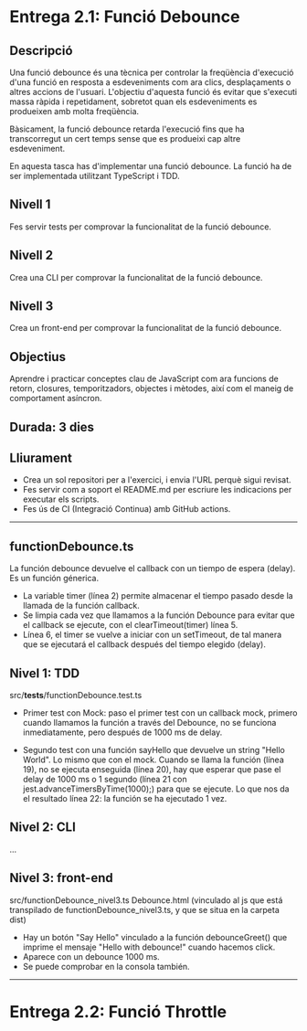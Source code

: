 # Entrega 2.1: Funció Debounce

## Descripció
Una funció debounce és una tècnica per controlar la freqüència d'execució d'una funció en resposta a esdeveniments com ara clics, desplaçaments o altres accions de l'usuari. L'objectiu d'aquesta funció és evitar que s'executi massa ràpida i repetidament, sobretot quan els esdeveniments es produeixen amb molta freqüència. 

Bàsicament, la funció debounce retarda l'execució fins que ha transcorregut un cert temps sense que es produeixi cap altre esdeveniment. 

En aquesta tasca has d'implementar una funció debounce. La funció ha de ser implementada utilitzant TypeScript i TDD.

## Nivell 1
Fes servir tests per comprovar la funcionalitat de la funció debounce.

## Nivell 2
Crea una CLI per comprovar la funcionalitat de la funció debounce.

## Nivell 3
Crea un front-end per comprovar la funcionalitat de la funció debounce.

## Objectius
Aprendre i practicar conceptes clau de JavaScript com ara funcions de retorn, closures, temporitzadors, objectes i mètodes, així com el maneig de comportament asíncron.

## Durada: 3 dies

## Lliurament
- Crea un sol repositori per a l'exercici, i envia l'URL perquè sigui revisat.
- Fes servir com a soport el README.md per escriure les indicacions per executar els scripts.
- Fes ús de CI (Integració Continua) amb GitHub actions.

<hr>

## functionDebounce.ts
La función debounce devuelve el callback con un tiempo de espera (delay). Es un función génerica.

- La variable timer (línea 2) permite almacenar el tiempo pasado desde la llamada de la función callback.
- Se limpia cada vez que llamamos a la función Debounce para evitar que el callback se ejecute, con el clearTimeout(timer) línea 5.
- Línea 6, el timer se vuelve a iniciar con un setTimeout, de tal manera que se ejecutará el callback después del tiempo elegido (delay).

## Nivel 1: TDD
src/__tests__/functionDebounce.test.ts

- Primer test con Mock: paso el primer test con un callback mock, primero cuando llamamos la función a través del Debounce, no se funciona inmediatamente, pero después de 1000 ms de delay.

- Segundo test con una función sayHello que devuelve un string "Hello World". Lo mismo que con el mock. Cuando se llama la función (línea 19), no se ejecuta enseguida (línea 20), hay que esperar que pase el delay de 1000 ms o 1 segundo (línea 21 con jest.advanceTimersByTime(1000);) para que se ejecute. Lo que nos da el resultado línea 22: la función se ha ejecutado 1 vez.

## Nivel 2: CLI
...

## Nivel 3: front-end
src/functionDebounce_nivel3.ts
Debounce.html (vinculado al js que está transpilado de functionDebounce_nivel3.ts, y que se situa en la carpeta dist)

- Hay un botón "Say Hello" vinculado a la función debounceGreet() que imprime el mensaje "Hello with debounce!" cuando hacemos click.
- Aparece con un debounce 1000 ms.
- Se puede comprobar en la consola también.

<hr>

# Entrega 2.2: Funció Throttle
